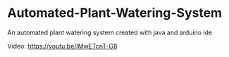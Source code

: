 # Automated-Plant-Watering-System
An automated plant watering system created with java and arduino ide

Video: https://youtu.be/lMwETcnT-G8

